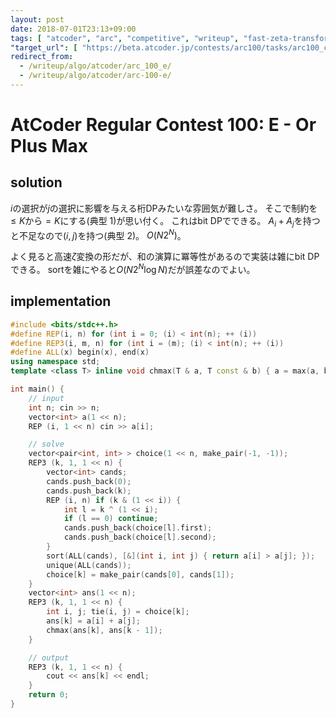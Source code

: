 ```yaml
---
layout: post
date: 2018-07-01T23:13+09:00
tags: [ "atcoder", "arc", "competitive", "writeup", "fast-zeta-transformation" ]
"target_url": [ "https://beta.atcoder.jp/contests/arc100/tasks/arc100_c" ]
redirect_from:
  - /writeup/algo/atcoder/arc_100_e/
  - /writeup/algo/atcoder/arc-100-e/
---
```


# AtCoder Regular Contest 100: E - Or Plus Max

## solution

$i$の選択が$j$の選択に影響を与える桁DPみたいな雰囲気が難しさ。
そこで制約を$\le K$から$= K$にする(典型 1)が思い付く。
これはbit DPでできる。
<span>$A_i + A_j$</span>を持つと不足なので$(i, j)$を持つ(典型 2)。
$O(N 2^N)$。

よく見ると高速$\zeta$変換の形だが、和の演算に冪等性があるので実装は雑にbit DPできる。
sortを雑にやると$O(N 2^N \log N)$だが誤差なのでよい。

## implementation

``` c++
#include <bits/stdc++.h>
#define REP(i, n) for (int i = 0; (i) < int(n); ++ (i))
#define REP3(i, m, n) for (int i = (m); (i) < int(n); ++ (i))
#define ALL(x) begin(x), end(x)
using namespace std;
template <class T> inline void chmax(T & a, T const & b) { a = max(a, b); }

int main() {
    // input
    int n; cin >> n;
    vector<int> a(1 << n);
    REP (i, 1 << n) cin >> a[i];

    // solve
    vector<pair<int, int> > choice(1 << n, make_pair(-1, -1));
    REP3 (k, 1, 1 << n) {
        vector<int> cands;
        cands.push_back(0);
        cands.push_back(k);
        REP (i, n) if (k & (1 << i)) {
            int l = k ^ (1 << i);
            if (l == 0) continue;
            cands.push_back(choice[l].first);
            cands.push_back(choice[l].second);
        }
        sort(ALL(cands), [&](int i, int j) { return a[i] > a[j]; });
        unique(ALL(cands));
        choice[k] = make_pair(cands[0], cands[1]);
    }
    vector<int> ans(1 << n);
    REP3 (k, 1, 1 << n) {
        int i, j; tie(i, j) = choice[k];
        ans[k] = a[i] + a[j];
        chmax(ans[k], ans[k - 1]);
    }

    // output
    REP3 (k, 1, 1 << n) {
        cout << ans[k] << endl;
    }
    return 0;
}
```
